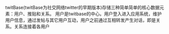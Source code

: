 twitBase(twitBase为社交网络twitter的早期版本)存储三种简单简单的核心数据元素：用户、推贴和关系。
用户是twitbase的中心。用户登入进入应用系统，维护用户信息，通过发帖与其它用户互动，用户之前通过互相转发产生对话，即是关系。关系连接着各用户